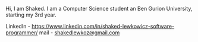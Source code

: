 Hi, I am Shaked.
I am a Computer Science student an Ben Gurion University, starting my 3rd year.

LinkedIn - https://www.linkedin.com/in/shaked-lewkowicz-software-programmer/
mail - shakedlewkoz@gmail.com



